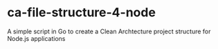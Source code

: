 # ca-file-structure-4-node
A simple script in Go to create a Clean Archtecture project structure for Node.js applications
